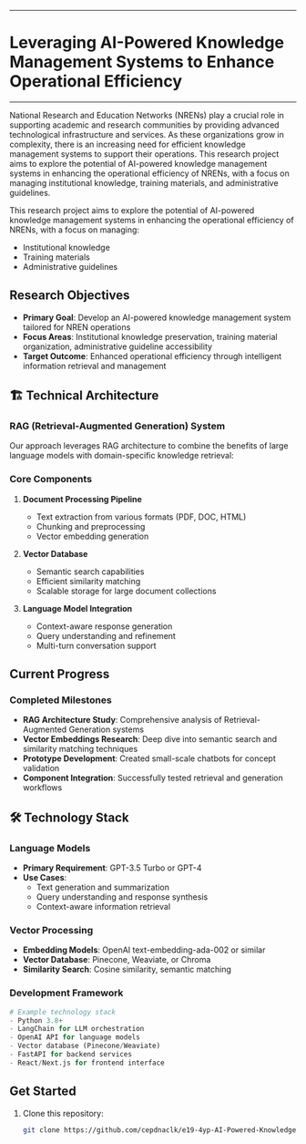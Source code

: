 ___
# Leveraging AI-Powered Knowledge Management Systems to Enhance Operational Efficiency
___

National Research and Education Networks (NRENs) play a crucial role in supporting academic and research communities 
by providing advanced technological infrastructure and services. As these organizations grow in complexity, there is an 
increasing need for efficient knowledge management systems to support their operations. This research project aims to explore 
the potential of AI-powered knowledge management systems in enhancing the operational efficiency of NRENs, with a 
focus on managing institutional knowledge, training materials, and administrative guidelines.

This research project aims to explore the potential of AI-powered knowledge management systems in enhancing the operational efficiency of NRENs, with a focus on managing:
- Institutional knowledge
- Training materials  
- Administrative guidelines


##  Research Objectives

- **Primary Goal**: Develop an AI-powered knowledge management system tailored for NREN operations
- **Focus Areas**: Institutional knowledge preservation, training material organization, administrative guideline accessibility
- **Target Outcome**: Enhanced operational efficiency through intelligent information retrieval and management

## 🏗️ Technical Architecture

### RAG (Retrieval-Augmented Generation) System

Our approach leverages RAG architecture to combine the benefits of large language models with domain-specific knowledge retrieval:



### Core Components

1. **Document Processing Pipeline**
   - Text extraction from various formats (PDF, DOC, HTML)
   - Chunking and preprocessing
   - Vector embedding generation

2. **Vector Database**
   - Semantic search capabilities
   - Efficient similarity matching
   - Scalable storage for large document collections

3. **Language Model Integration**
   - Context-aware response generation
   - Query understanding and refinement
   - Multi-turn conversation support

## Current Progress

### Completed Milestones

- **RAG Architecture Study**: Comprehensive analysis of Retrieval-Augmented Generation systems
- **Vector Embeddings Research**: Deep dive into semantic search and similarity matching techniques
- **Prototype Development**: Created small-scale chatbots for concept validation
- **Component Integration**: Successfully tested retrieval and generation workflows

## 🛠️ Technology Stack

### Language Models
- **Primary Requirement**: GPT-3.5 Turbo or GPT-4
- **Use Cases**: 
  - Text generation and summarization
  - Query understanding and response synthesis
  - Context-aware information retrieval

### Vector Processing
- **Embedding Models**: OpenAI text-embedding-ada-002 or similar
- **Vector Database**: Pinecone, Weaviate, or Chroma
- **Similarity Search**: Cosine similarity, semantic matching

### Development Framework
```python
# Example technology stack
- Python 3.8+
- LangChain for LLM orchestration
- OpenAI API for language models
- Vector database (Pinecone/Weaviate)
- FastAPI for backend services
- React/Next.js for frontend interface
```


## Get Started
1. Clone this repository:  
   ```bash
   git clone https://github.com/cepdnaclk/e19-4yp-AI-Powered-Knowledge-Management-System.git

